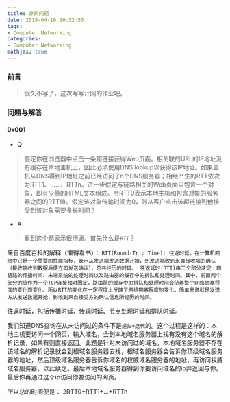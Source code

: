 ```yaml
---
title: 计网问题
date: 2018-04-16 20:32:53
tags:
- Computer Networking
categories:
- Computer Networking
mathjax: true
---
```


### 前言

> 很久不写了，这次写写计网的作业吧。

### 问题与解答

#### 0x001
- Q

> 假定你在浏览器中点击一条超链接获得Web页面。相关联的URL的IP地址没有缓存在本地主机上，因此必须使用DNS lookup以获得该IP地址。如果主机从DNS得到IP地址之前已经访问了n个DNS服务器；相继产生的RTT依次为RTT1、……、RTTn。进一步假定与链路相关的Web页面只包含一个对象，即有少量的HTML文本组成。令RTT0表示本地主机和包含对象的服务器之间的RTT值。假定该对象传输时间为0，则从客户点击该超链接到他接受到该对象需要多长时间？

- A

> 看到这个题表示很懵逼。首先什么是`RTT`？

来自百度百科的解释（懒得看书）：
`RTT(Round-Trip Time): 往返时延。在计算机网络中它是一个重要的性能指标，表示从发送端发送数据开始，到发送端收到来自接收端的确认（接收端收到数据后便立即发送确认），总共经历的时延。
往返延时(RTT)由三个部分决定：即链路的传播时间、末端系统的处理时间以及路由器的缓存中的排队和处理时间。其中，前面两个部分的值作为一个TCP连接相对固定，路由器的缓存中的排队和处理时间会随着整个网络拥塞程度的变化而变化。所以RTT的变化在一定程度上反映了网络拥塞程度的变化。简单来说就是发送方从发送数据开始，到收到来自接受方的确认信息所经历的时间。`

往返时延，包括传播时延、传输时延、节点处理时延和排队时延。

我们知道DNS查询在从未访问过的条件下是`递归+迭代`的。这个过程是这样的：本地主机要访问一个网页，输入域名，会到本地域名服务器上找有没有这个域名的解析记录，如果有则直接返回。此题是针对未访问过的域名，本地域名服务器不存在该域名的解析记录就会到根域名服务器去找，根域名服务器会告诉你顶级域名服务器的地址，然后顶级域名服务器告诉你域名的权威域名服务器的地址，再访问权威域名服务器，以此续之。最后本地域名服务器得到你要访问域名的ip并返回与你。最后你再通过这个ip访问你要访问的网页。

所以总的时间便是： 2RTT0+RTT1+...+RTTn